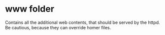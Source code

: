 # www folder

Contains all the additional web contents, that should be served by the httpd.
Be cautious, because they can override homer files.
